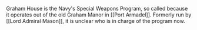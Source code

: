 Graham House is the Navy's Special Weapons Program, so called because it operates out of the old Graham Manor in [[Port Armadel]].  Formerly run by [[Lord Admiral Mason]], it is unclear who is in charge of the program now.